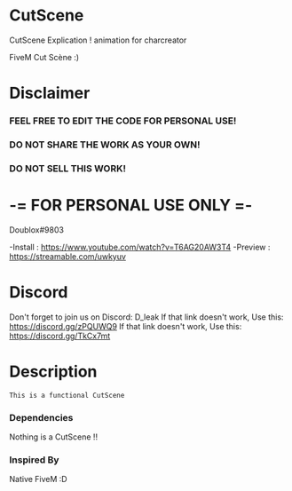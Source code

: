 # CutScene
CutScene Explication !
animation for charcreator 

FiveM Cut Scène  :)
# Disclaimer
### FEEL FREE TO EDIT THE CODE FOR PERSONAL USE!
### DO NOT SHARE THE WORK AS YOUR OWN!
### DO NOT SELL THIS WORK!
# -= FOR PERSONAL USE ONLY =-

Doublox#9803



-Install : https://www.youtube.com/watch?v=T6AG20AW3T4
-Preview : https://streamable.com/uwkyuv


# Discord 

Don't forget to join us on Discord: D_leak
If that link doesn't work, Use this: https://discord.gg/zPQUWQ9
If that link doesn't work, Use this: https://discord.gg/TkCx7mt

# Description 
```
This is a functional CutScene
```

### Dependencies

Nothing is a CutScene !!

### Inspired By
Native FiveM :D



